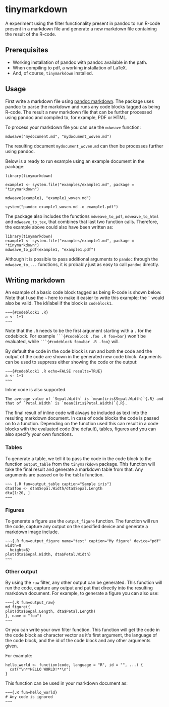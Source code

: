 tinymarkdown
===============================================================================

A experiment using the filter functionality present in pandoc to run
R-code present in a markdown file and generate a new markdown file containing
the result of the R-code.

## Prerequisites

- Working installation of pandoc with pandoc available in the path. 
- When compiling to pdf, a working installation of LaTeX.
- And, of course, `tinymarkdown` installed.


## Usage

First write a markdown file using 
[pandoc markdown](https://pandoc.org/MANUAL.html#pandocs-markdown).  The package uses pandoc to
parse the markdown and runs any code blocks tagged as being R-code. The result a new markdown file
that can be further processed using pandoc and compiled to, for example, PDF or HTML.

To process your markdown file you can use the `mdweave` function:

```
mdweave("mydocument.md", "mydocument_woven.md")
```

The resulting document `mydocument_woven.md` can then be processes further using
pandoc. 

Below is a ready to run example using an example document in the package:

```
library(tinymarkdown)

example1 <- system.file("examples/example1.md", package = "tinymarkdown")

mdweave(example1, "example1_woven.md")

system("pandoc example1_woven.md -o example1.pdf")
```

The package also includes the functions `mdweave_to_pdf`, `mdweave_to_html` and 
`mdweave_to_tex`, that combines that last two function calls. Therefore, the example
above could also have been written as:

```
library(tinymarkdown)
example1 <- system.file("examples/example1.md", package = "tinymarkdown")
mdweave_to_pdf(example1, "example1.pdf")
```

Although it is possible to pass additional arguments to `pandoc` through the `mdweave_to_...`
functions, it is probably just as easy to call `pandoc` directly. 


## Writing markdown


An example of a basic code block tagged as being R-code is shown below. Note
that I use the `~` here to make it easier to write this example; the `` ` `` 
would also be valid.  The id/label if the block is `codeblock1`.  

```
~~~{#codeblock1 .R}
a <- 1+1
~~~
```

Note that the `.R` needs to be the first argument starting with a `.` for the 
codeblock. For example ` ```{#codeblock .foo .R foo=bar} ` won't be evaluated, while
` ```{#codeblock foo=bar .R .foo} ` will.

By default the code in the code block is run and both the code and the output of
the code are shown in the generated new code block. Arguments can be used to
suppress either showing the code or the output:

```
~~~{#codeblock1 .R echo=FALSE results=TRUE}
a <- 1+1
~~~
```

Inline code is also supported. 

```
The average value of `Sepal.Width` is `mean(iris$Sepal.Width)`{.R} and 
that of `Petal.Width` is `mean(iris$Petal.Width)`{.R}.
```

The final result of inline code will always be included as text into the resulting markdown
document. In case of code blocks the code is passed on to a function. Depending on the function used
this can result in a code blocks with the evaluated code (the default), tables, figures and you can
also specify your own functions.

### Tables

To generate a table, we tell it to pass the code in the code block to the
function `output_table` from the `tinymarkdown` package. This function will take the
final result and generate a markdown table from that. Any arguments are passed
on to the `table` function.

```
~~~ {.R fun=output_table caption="Sample iris"}
dta$foo <- dta$Sepal.Width/dta$Sepal.Length
dta[1:20, ]
~~~
```


### Figures

To generate a figure use the `output_figure` function. The function will run the code,
capture any output on the specified device and generate a markdown image
include.

```
~~~{.R fun=output_figure name="test" caption="My figure" device="pdf" width=8 
  height=6}
plot(dta$Sepal.Width, dta$Petal.Width)
~~~
```

### Other output

By using the `raw` filter, any other output can be generated. This function will
run the code, capture any output and put that directly into the resulting
markdown document. For example, to generate a figure you can also use:


```
~~~{.R fun=output_raw}
md_figure({
plot(dta$Sepal.Length, dta$Petal.Length)
}, name = "foo")
~~~
```

Or you can write your own filter function. This function will get the code in
the code block as character vector as it's first argument, the language of the
code block, and the id of the code block and any other arguments given. 

For example:

```
hello_world <- function(code, language = "R", id = "", ...) {
  cat("\n**HELLO WORLD!**\n")
}
```

This function can be used in your markdown document as:

```
~~~{.R fun=hello_world}
# Any code is ignored
~~~
```


